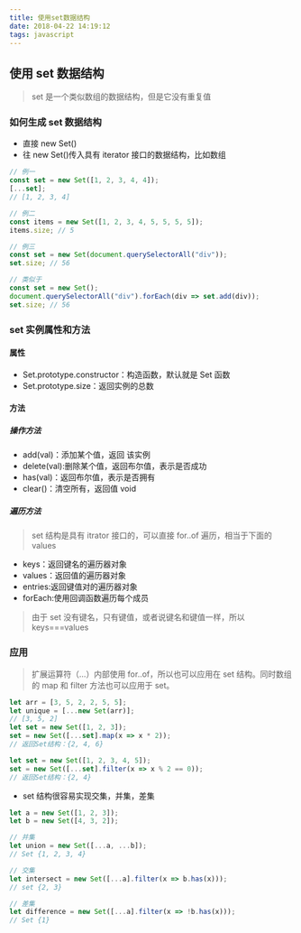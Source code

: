 ```yaml
---
title: 使用set数据结构
date: 2018-04-22 14:19:12
tags: javascript
---
```


## 使用 set 数据结构

> set 是一个类似数组的数据结构，但是它没有重复值

### 如何生成 set 数据结构

* 直接 new Set()
* 往 new Set()传入具有 iterator 接口的数据结构，比如数组

```javascript
// 例一
const set = new Set([1, 2, 3, 4, 4]);
[...set];
// [1, 2, 3, 4]

// 例二
const items = new Set([1, 2, 3, 4, 5, 5, 5, 5]);
items.size; // 5

// 例三
const set = new Set(document.querySelectorAll("div"));
set.size; // 56

// 类似于
const set = new Set();
document.querySelectorAll("div").forEach(div => set.add(div));
set.size; // 56
```

### set 实例属性和方法

#### 属性

* Set.prototype.constructor：构造函数，默认就是 Set 函数
* Set.prototype.size：返回实例的总数

#### 方法

##### 操作方法

* add(val)：添加某个值，返回 该实例
* delete(val):删除某个值，返回布尔值，表示是否成功
* has(val)：返回布尔值，表示是否拥有
* clear()：清空所有，返回值 void

##### 遍历方法

> set 结构是具有 itrator 接口的，可以直接 for..of 遍历，相当于下面的 values

* keys：返回键名的遍历器对象
* values：返回值的遍历器对象
* entries:返回键值对的遍历器对象
* forEach:使用回调函数遍历每个成员

> 由于 set 没有键名，只有键值，或者说键名和键值一样，所以 keys===values

### 应用

> 扩展运算符（...）内部使用 for..of，所以也可以应用在 set 结构。同时数组的 map 和 filter 方法也可以应用于 set。

```javascript
let arr = [3, 5, 2, 2, 5, 5];
let unique = [...new Set(arr)];
// [3, 5, 2]
let set = new Set([1, 2, 3]);
set = new Set([...set].map(x => x * 2));
// 返回Set结构：{2, 4, 6}

let set = new Set([1, 2, 3, 4, 5]);
set = new Set([...set].filter(x => x % 2 == 0));
// 返回Set结构：{2, 4}
```

* set 结构很容易实现交集，并集，差集

```javascript
let a = new Set([1, 2, 3]);
let b = new Set([4, 3, 2]);

// 并集
let union = new Set([...a, ...b]);
// Set {1, 2, 3, 4}

// 交集
let intersect = new Set([...a].filter(x => b.has(x)));
// set {2, 3}

// 差集
let difference = new Set([...a].filter(x => !b.has(x)));
// Set {1}
```
